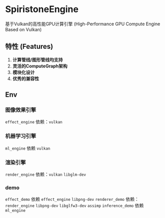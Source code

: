 # SpiristoneEngine

基于Vulkan的高性能GPU计算引擎 (High-Performance GPU Compute Engine Based on Vulkan)

## 特性 (Features)
1. **计算管线/图形管线均支持**
2. **灵活的ComputeGraph架构**
3. **模块化设计**
4. **优秀的兼容性**

## Env
### 图像效果引擎
`effect_engine` 依赖：`vulkan`

### 机器学习引擎
`ml_engine` 依赖 `vulkan`

### 渲染引擎
`render_engine` 依赖：`vulkan` `libglm-dev`

### demo
`effect_demo` 依赖 `effect_engine` `libpng-dev`
`renderer_demo` 依赖：`render_engine` `libpng-dev` `libglfw3-dev` `assimp`
`inference_demo` 依赖 `ml_engine`